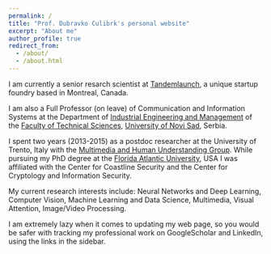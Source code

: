 ```yaml
---
permalink: /
title: "Prof. Dubravko Culibrk's personal website"
excerpt: "About me"
author_profile: true
redirect_from: 
  - /about/
  - /about.html
---
```


I am currently a senior resarch scientist at [Tandemlaunch](http://www.tandemlaunch.com), a unique startup foundry based in Montreal, Canada. 

I am also a Full Professor (on leave) of Communication and Information Systems at the Department of [Industrial Engineering and Management](https://www.iim.ftn.uns.ac.rs/) of the [Faculty of Technical Sciences](http://ftn.uns.ac.rs), [University of Novi Sad](http://www.uns.ac.rs/), Serbia. 

I spent two years (2013-2015) as a postdoc researcher at the University of Trento, Italy with the [Multimedia and Human Understanding Group](http://mhug.disi.unitn.it/). While pursuing my PhD degree at the [Florida Atlantic University](http://www.fau.edu), USA I was affiliated with the Center for Coastline Security and the Center for Cryptology and Information Security.

My current research interests include: Neural Networks and Deep Learning, Computer Vision, Machine Learning and Data Science, Multimedia, Visual Attention, Image/Video Processing.

I am extremely lazy when it comes to updating my web page, so you would be safer with tracking my professional work on GoogleScholar and LinkedIn, using the links in the sidebar. 
